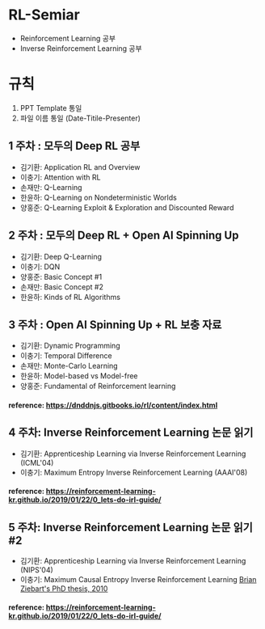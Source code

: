 # RL-Semiar
- Reinforcement Learning 공부
- Inverse Reinforcement Learning 공부

# 규칙
1. PPT Template 통일 
2. 파일 이름 통일 (Date-Titile-Presenter)

## 1 주차 : 모두의 Deep RL 공부
- 김기환: Application RL and Overview
- 이충기: Attention with RL
- 손재만: Q-Learning
- 한윤하: Q-Learning on Nondeterministic Worlds
- 양홍준: Q-Learning Exploit & Exploration and Discounted Reward

## 2 주차 : 모두의 Deep RL + Open AI Spinning Up
- 김기환: Deep Q-Learning
- 이충기: DQN
- 양홍준: Basic Concept #1
- 손재만: Basic Concept #2 
- 한윤하: Kinds of RL Algorithms

## 3 주차 : Open AI Spinning Up +  RL 보충 자료
- 김기환: Dynamic Programming
- 이충기: Temporal Difference
- 손재만: Monte-Carlo Learning
- 한윤하: Model-based vs Model-free
- 양홍준: Fundamental of Reinforcement learning
#### reference: https://dnddnjs.gitbooks.io/rl/content/index.html

## 4 주차: Inverse Reinforcement Learning 논문 읽기
- 김기환: Apprenticeship Learning via Inverse Reinforcement Learning (ICML'04)
- 이충기: Maximum Entropy Inverse Reinforcement Learning (AAAI'08)
#### reference: https://reinforcement-learning-kr.github.io/2019/01/22/0_lets-do-irl-guide/

## 5 주차: Inverse Reinforcement Learning 논문 읽기 #2
- 김기환: Apprenticeship Learning via Inverse Reinforcement Learning (NIPS'04)
- 이충기: Maximum Causal Entropy Inverse Reinforcement Learning [Brian Ziebart's PhD thesis, 2010](http://www.cs.cmu.edu/~bziebart/publications/thesis-bziebart.pdf)
#### reference: https://reinforcement-learning-kr.github.io/2019/01/22/0_lets-do-irl-guide/
